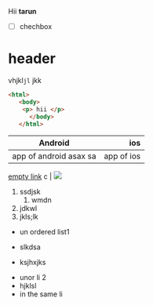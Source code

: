 Hii __tarun__
* [ ]  chechbox
# header
vhjkl``` jl ``` jkk
``` html 
<html> 
   <body>
    <p> hii </p>
      </body>
   </html>

```


Android | ios
--- | ---:
app of android  asax   sa  | app of ios
[empty link]() 
   c | ![](https://play-lh.googleusercontent.com/7oYf_DNF77eJr9bIoY_GuN1OmYbgQL2VkZLTUfVI4TAspf8qdSjeJpIYbNQe-Va3FJlk)
   
   



1. ssdjsk
   1. wmdn
3. jdkwl
34. jkls;lk

- un ordered list1
+ slkdsa
* ksjhxjks
 

- unor li 2
- hjklsl
- in the same li
